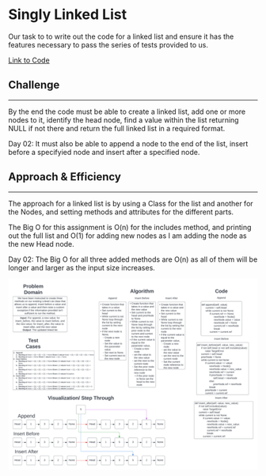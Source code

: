 # Singly Linked List

Our task to to write out the code for a linked list and ensure it has the features necessary to pass the series of tests provided to us.

[Link to Code](../linked_list.py)

## Challenge

---

 By the end the code must be able to create a linked list, add one or more nodes to it, identify the head node, find a value within the list returning NULL if not there and return the full linked list in a required format.

Day 02: It must also be able to append a node to the end of the list, insert before a specifyied node and insert after a specified node.

## Approach & Efficiency

---

The approach for a linked list is by using a Class for the list and another for the Nodes, and setting methods and attributes for the different parts.

The Big O for this assignment is O(n) for the includes method, and printing out the full list and O(1) for adding new nodes as I am adding the node as the new Head node.

Day 02: The Big O for all three added methods are O(n) as all of them will be longer and larger as the input size increases.

![linked_list_insertions](./linked_list_insertions.png)
